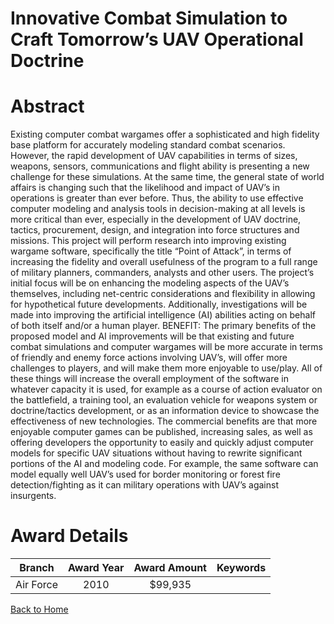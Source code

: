 
Innovative Combat Simulation to Craft Tomorrow’s UAV Operational Doctrine
=========================================================================

# Abstract


Existing computer combat wargames offer a sophisticated and high fidelity base platform for accurately modeling standard combat scenarios.  However, the rapid development of UAV capabilities in terms of sizes, weapons, sensors, communications and flight ability is presenting a new challenge for these simulations. At the same time, the general state of world affairs is changing such that the likelihood and impact of UAV’s in operations is greater than ever before.  Thus, the ability to use effective computer modeling and analysis tools in decision-making at all levels is more critical than ever, especially in the development of UAV doctrine, tactics, procurement, design, and integration into force structures and missions.   This project will perform research into improving existing wargame software, specifically the title “Point of Attack”, in terms of increasing the fidelity and overall usefulness of the program to a full range of military planners, commanders, analysts and other users.  The project’s initial focus will be on enhancing the modeling aspects of the UAV’s themselves, including net-centric considerations and flexibility in allowing for hypothetical future developments.  Additionally, investigations will be made into improving the artificial intelligence (AI) abilities acting on behalf of both itself and/or a human player.   BENEFIT:  The primary benefits of the proposed model and AI improvements will be that existing and future combat simulations and computer wargames will be more accurate in terms of friendly and enemy force actions involving UAV’s, will offer more challenges to players, and will make them more enjoyable to use/play.  All of these things will increase the overall employment of the software in whatever capacity it is used, for example as a course of action evaluator on the battlefield, a training tool, an evaluation vehicle for weapons system or doctrine/tactics development, or as an information device to showcase the effectiveness of new technologies.  The commercial benefits are that more enjoyable computer games can be published, increasing sales, as well as offering developers the opportunity to easily and quickly adjust computer models for specific UAV situations without having to rewrite significant portions of the AI and modeling code.  For example, the same software can model equally well UAV’s used for border monitoring or forest fire detection/fighting as it can military operations with UAV’s against insurgents.  

# Award Details

|Branch|Award Year|Award Amount|Keywords|
| :---: | :---: | :---: | :---: |
|Air Force|2010|$99,935||
  
  


[Back to Home](https://github.com/chrischow/dod_sbir_awards/DJ/#1336)